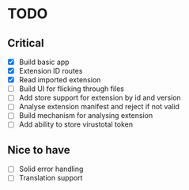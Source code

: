 # TODO <!-- omit in toc -->

## Critical

- [x] Build basic app
- [x] Extension ID routes
- [x] Read imported extension
- [ ] Build UI for flicking through files
- [ ] Add store support for extension by id and version
- [ ] Analyse extension manifest and reject if not valid
- [ ] Build mechanism for analysing extension
- [ ] Add ability to store virustotal token

## Nice to have

- [ ] Solid error handling
- [ ] Translation support
